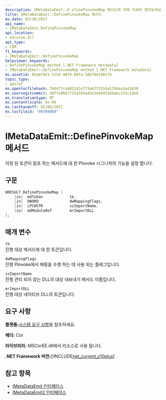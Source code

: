 ```yaml
---
description: IMetaDataEmit::D efinePinvokeMap 메서드에 대해 자세히 알아보세요.
title: IMetaDataEmit::DefinePinvokeMap 메서드
ms.date: 03/30/2017
api_name:
- IMetaDataEmit.DefinePinvokeMap
api_location:
- mscoree.dll
api_type:
- COM
f1_keywords:
- IMetaDataEmit::DefinePinvokeMap
helpviewer_keywords:
- DefinePinvokeMap method [.NET Framework metadata]
- IMetaDataEmit::DefinePinvokeMap method [.NET Framework metadata]
ms.assetid: 03abf921-5154-4070-88fa-10b7092901fb
topic_type:
- apiref
ms.openlocfilehash: 7b0477ca603241e773a67f335da579daa2ed3d30
ms.sourcegitcommit: ddf7edb67715a5b9a45e3dd44536dabc153c1de0
ms.translationtype: MT
ms.contentlocale: ko-KR
ms.lasthandoff: 02/06/2021
ms.locfileid: "99784069"
---
```

# <a name="imetadataemitdefinepinvokemap-method"></a>IMetaDataEmit::DefinePinvokeMap 메서드

지정 된 토큰이 참조 하는 메서드에 대 한 PInvoke 시그니처의 기능을 설정 합니다.  
  
## <a name="syntax"></a>구문  
  
```cpp  
HRESULT DefinePinvokeMap (
    [in]  mdToken            tk,
    [in]  DWORD              dwMappingFlags,
    [in]  LPCWSTR            szImportName,
    [in]  mdModuleRef        mrImportDLL
);  
```  
  
## <a name="parameters"></a>매개 변수  

 `tk`  
 진행 대상 메서드에 대 한 토큰입니다.  
  
 `dwMappingFlags`  
 진행 PInvoke에서 매핑을 수행 하는 데 사용 되는 플래그입니다.  
  
 `szImportName`  
 진행 관리 되지 않는 DLL의 대상 내보내기 메서드 이름입니다.  
  
 `mrImportDLL`  
 진행 대상 네이티브 DLL의 토큰입니다.  
  
## <a name="requirements"></a>요구 사항  

 **플랫폼:**[시스템 요구 사항](../../get-started/system-requirements.md)을 참조하세요.  
  
 **헤더:** Cor  
  
 **라이브러리:** MSCorEE.dll에서 리소스로 사용 됩니다.  
  
 **.NET Framework 버전:**[!INCLUDE[net_current_v10plus](../../../../includes/net-current-v10plus-md.md)]  
  
## <a name="see-also"></a>참고 항목

- [IMetaDataEmit 인터페이스](imetadataemit-interface.md)
- [IMetaDataEmit2 인터페이스](imetadataemit2-interface.md)
